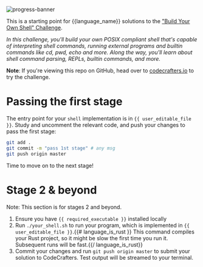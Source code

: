![progress-banner](https://codecrafters.io/landing/images/default_progress_banners/shell.png)

This is a starting point for {{language_name}} solutions to the
["Build Your Own Shell" Challenge](https://app.codecrafters.io/courses/shell/overview).

_In this challenge, you'll build your own POSIX compliant shell that's capable of interpreting shell commands, running external programs and builtin commands like cd, pwd, echo and more. Along the way, you'll learn about shell command parsing, REPLs, builtin commands, and more._

**Note**: If you're viewing this repo on GitHub, head over to [codecrafters.io](https://codecrafters.io) to try the challenge.

# Passing the first stage

The entry point for your `shell` implementation is in `{{ user_editable_file }}`. Study and uncomment the relevant code, and
push your changes to pass the first stage:

``` sh
git add .
git commit -m "pass 1st stage" # any msg
git push origin master
```

Time to move on to the next stage!

# Stage 2 & beyond

Note: This section is for stages 2 and beyond.

1. Ensure you have `{{ required_executable }}` installed locally
1. Run `./your_shell.sh` to run your program, which is implemented in
   `{{ user_editable_file }}`.{{# language_is_rust }} This command compiles your
   Rust project, so it might be slow the first time you run it. Subsequent runs
   will be fast.{{/ language_is_rust}}
1. Commit your changes and run `git push origin master` to submit your solution
   to CodeCrafters. Test output will be streamed to your terminal.

